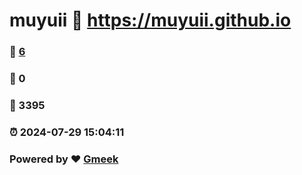 # muyuii :link: https://muyuii.github.io 
### :page_facing_up: [6](https://muyuii.github.io/tag.html) 
### :speech_balloon: 0 
### :hibiscus: 3395 
### :alarm_clock: 2024-07-29 15:04:11 
### Powered by :heart: [Gmeek](https://github.com/Meekdai/Gmeek)
